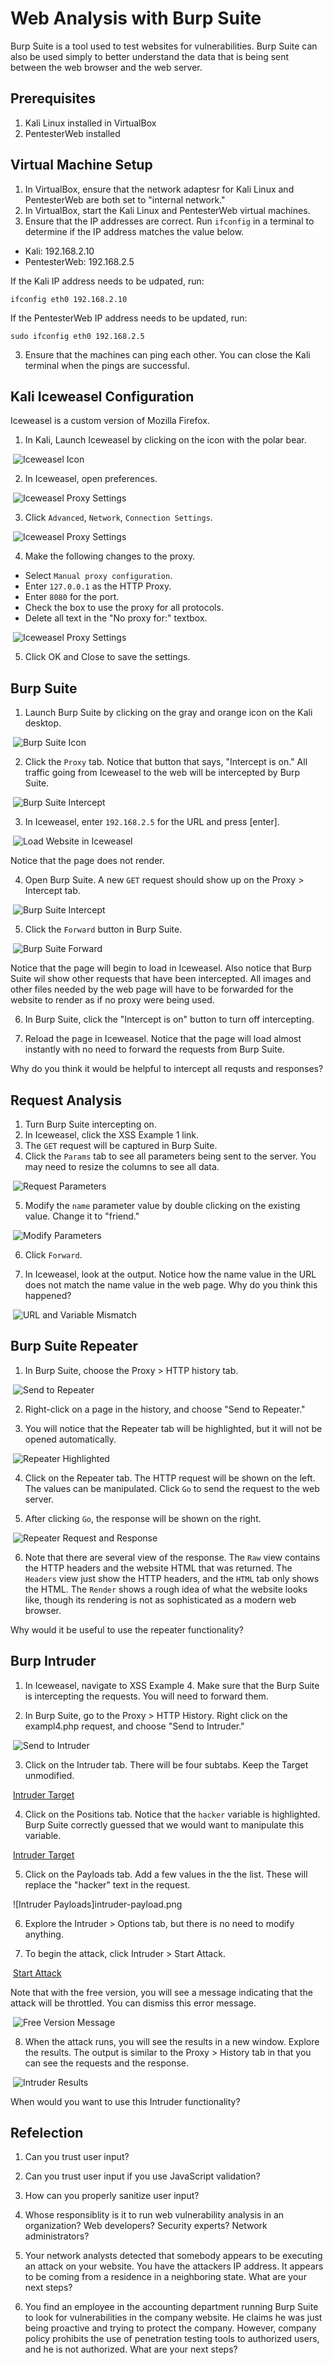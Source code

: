 Web Analysis with Burp Suite
=================================

Burp Suite is a tool used to test websites for vulnerabilities. Burp Suite can also be used simply to better understand the data that is being sent between the web browser and the web server.

Prerequisites
------------------
1. Kali Linux installed in VirtualBox
2. PentesterWeb installed

Virtual Machine Setup
------------------------
1. In VirtualBox, ensure that the network adaptesr for Kali Linux and PentesterWeb are both set to "internal network."
1. In VirtualBox, start the Kali Linux and PentesterWeb virtual machines.
2. Ensure that the IP addresses are correct. Run `ifconfig` in a terminal to determine if the IP address matches the value below.
  - Kali: 192.168.2.10
  - PentesterWeb: 192.168.2.5
  
If the Kali IP address needs to be udpated, run:

```
ifconfig eth0 192.168.2.10
```

If the PentesterWeb IP address needs to be updated, run:

```
sudo ifconfig eth0 192.168.2.5
```

3. Ensure that the machines can ping each other. You can close the Kali terminal when the pings are successful.

Kali Iceweasel Configuration
------------------------------
Iceweasel is a custom version of Mozilla Firefox.

1. In Kali, Launch Iceweasel by clicking on the icon with the polar bear.

&nbsp;![Iceweasel Icon](iceweasel-icon.png)

2. In Iceweasel, open preferences.

&nbsp;![Iceweasel Proxy Settings](iceweasel-settings1.png)

3. Click `Advanced`, `Network`, `Connection Settings`.

&nbsp;![Iceweasel Proxy Settings](iceweasel-settings2.png)

4. Make the following changes to the proxy.
  - Select `Manual proxy configuration`.
  - Enter `127.0.0.1` as the HTTP Proxy.
  - Enter `8080` for the port.
  - Check the box to use the proxy for all protocols.
  - Delete all text in the "No proxy for:" textbox.

&nbsp;![Iceweasel Proxy Settings](iceweasel-settings3.png)

5. Click OK and Close to save the settings.

Burp Suite
---------------------------------
1. Launch Burp Suite by clicking on the gray and orange icon on the Kali desktop.

&nbsp;![Burp Suite Icon](burp-icon.png)

2. Click the `Proxy` tab. Notice that button that says, "Intercept is on." All traffic going from Iceweasel to the web will be intercepted by Burp Suite.

&nbsp;![Burp Suite Intercept](burp-intercept.png)

3. In Iceweasel, enter `192.168.2.5` for the URL and press [enter].

&nbsp;![Load Website in Iceweasel](iceweasel-load.png)

Notice that the page does not render.

4. Open Burp Suite. A new `GET` request should show up on the Proxy > Intercept tab.

&nbsp;![Burp Suite Intercept](burp-intercept-get.png)

5. Click the `Forward` button in Burp Suite.

&nbsp;![Burp Suite Forward](burp-forward.png)

Notice that the page will begin to load in Iceweasel. Also notice that Burp Suite wil show other requests that have been intercepted. All images and other files needed by the web page will have to be forwarded for the website to render as if no proxy were being used.

6. In Burp Suite, click the "Intercept is on" button to turn off intercepting.

7. Reload the page in Iceweasel. Notice that the page will load almost instantly with no need to forward the requests from Burp Suite.

Why do you think it would be helpful to intercept all requsts and responses?

Request Analysis
--------------------------------------
1. Turn Burp Suite intercepting on.
2. In Iceweasel, click the XSS Example 1 link.
3. The `GET` request will be captured in Burp Suite.
4. Click the `Params` tab to see all parameters being sent to the server. You may need to resize the columns to see all data.

&nbsp;![Request Parameters](burp-intercept-params.png)

5. Modify the `name` parameter value by double clicking on the existing value. Change it to "friend."

&nbsp;![Modify Parameters](burp-intercept-params-change.png)

6. Click `Forward`.

7. In Iceweasel, look at the output. Notice how the name value in the URL does not match the name value in the web page. Why do you think this happened?

&nbsp;![URL and Variable Mismatch](iceweasel-url-variable-mismatch.png)

Burp Suite Repeater
-----------------------------
1. In Burp Suite, choose the Proxy > HTTP history tab.

&nbsp;![Send to Repeater](burp-send-to-repeater.png)

2. Right-click on a page in the history, and choose "Send to Repeater."

3. You will notice that the Repeater tab will be highlighted, but it will not be opened automatically.

&nbsp;![Repeater Highlighted](repeater-highlighted.png)

4. Click on the Repeater tab. The HTTP request will be shown on the left. The values can be manipulated. Click `Go` to send the request to the web server.

5. After clicking `Go`, the response will be shown on the right.

&nbsp;![Repeater Request and Response](repeater-request-and-response.png)

6. Note that there are several view of the response. The `Raw` view contains the HTTP headers and the website HTML that was returned. The `Headers` view just show the HTTP headers, and the `HTML` tab only shows the HTML. The `Render` shows a rough idea of what the website looks like, though its rendering is not as sophisticated as a modern web browser.

Why would it be useful to use the repeater functionality?

Burp Intruder
------------------------

1. In Iceweasel, navigate to XSS Example 4. Make sure that the Burp Suite is intercepting the requests. You will need to forward them.

2. In Burp Suite, go to the Proxy > HTTP History. Right click on the exampl4.php request, and choose "Send to Intruder."

&nbsp;![Send to Intruder](intruder-send-to.png)

3. Click on the Intruder tab. There will be four subtabs. Keep the Target unmodified.

&nbsp;[Intruder Target](intruder-target.png)

4. Click on the Positions tab. Notice that the `hacker` variable is highlighted. Burp Suite correctly guessed that we would want to manipulate this variable.

&nbsp;[Intruder Target](intruder-positions.png)

5. Click on the Payloads tab. Add a few values in the the list. These will replace the "hacker" text in the request.

&nbsp;![Intruder Payloads]intruder-payload.png

6. Explore the Intruder > Options tab, but there is no need to modify anything.

7. To begin the attack, click Intruder > Start Attack.

&nbsp;[Start Attack](intruder-start-attack.png)

Note that with the free version, you will see a message indicating that the attack will be throttled. You can dismiss this error message.

&nbsp;![Free Version Message](intruder-free-warning.png)

8. When the attack runs, you will see the results in a new window. Explore the results. The output is similar to the Proxy > History tab in that you can see the requests and the response.

&nbsp;![Intruder Results](intruder-results.png)

When would you want to use this Intruder functionality?

Refelection
----------------------------

1. Can you trust user input?

2. Can you trust user input if you use JavaScript validation?

3. How can you properly sanitize user input?
  
4. Whose responsiblity is it to run web vulnerability analysis in an organization? Web developers? Security experts? Network administrators?

5. Your network analysts detected that somebody appears to be executing an attack on your website. You have the attackers IP address. It appears to be coming from a residence in a neighboring state. What are your next steps?

6. You find an employee in the accounting department running Burp Suite to look for vulnerabilities in the company website. He claims he was just being proactive and trying to protect the company. However, company policy prohibits the use of penetration testing tools to authorized users, and he is not authorized. What are your next steps?